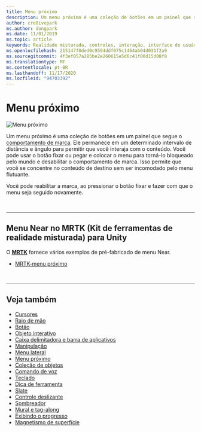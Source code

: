 ```yaml
---
title: Menu próximo
description: Um menu próximo é uma coleção de botões em um painel que segue o comportamento de marca.
author: cre8ivepark
ms.author: dongpark
ms.date: 11/01/2019
ms.topic: article
keywords: Realidade misturada, controles, interação, interface do usuário, UX, menu, headset de realidade misturada, headset de realidade misturada do Windows, headset de realidade virtual, HoloLens, MRTK, kit de ferramentas de realidade misturada
ms.openlocfilehash: 215147f0ded0c9594ddf075c1464ab04d031f2a9
ms.sourcegitcommit: 4f3ef057a285be2e260615e5d6c41f00d15d08f8
ms.translationtype: MT
ms.contentlocale: pt-BR
ms.lasthandoff: 11/17/2020
ms.locfileid: "94703392"
---
```

# <a name="near-menu"></a>Menu próximo

![Menu próximo](images/UX_Hero_NearMenu.jpg)

Um menu próximo é uma coleção de botões em um painel que segue o [comportamento de marca](billboarding-and-tag-along.md#what-is-a-tag-along). Ele permanece em um determinado intervalo de distância e ângulo para permitir que você interaja com o conteúdo. Você pode usar o botão fixar ou pegar e colocar o menu para torná-lo bloqueado pelo mundo e desabilitar o comportamento de marca. Isso permite que você se concentre no conteúdo de destino sem ser incomodado pelo menu flutuante.

Você pode reabilitar a marca, ao pressionar o botão fixar e fazer com que o menu seja seguido novamente.

<br>

---

## <a name="near-menu-in-mrtk-mixed-reality-toolkit-for-unity"></a>Menu Near no MRTK (Kit de ferramentas de realidade misturada) para Unity
O **[MRTK](https://github.com/Microsoft/MixedRealityToolkit-Unity)** fornece vários exemplos de pré-fabricado de menu Near.

* [MRTK-menu próximo](https://microsoft.github.io/MixedRealityToolkit-Unity/Documentation/README_NearMenu.html)


<br>

---


## <a name="see-also"></a>Veja também

* [Cursores](cursors.md)
* [Raio de mão](point-and-commit.md)
* [Botão](button.md)
* [Objeto interativo](interactable-object.md)
* [Caixa delimitadora e barra de aplicativos](app-bar-and-bounding-box.md)
* [Manipulação](direct-manipulation.md)
* [Menu lateral](hand-menu.md)
* [Menu próximo](near-menu.md)
* [Coleção de objetos](object-collection.md)
* [Comando de voz](voice-input.md)
* [Teclado](keyboard.md)
* [Dica de ferramenta](tooltip.md)
* [Slate](slate.md)
* [Controle deslizante](slider.md)
* [Sombreador](shader.md)
* [Mural e tag-along](billboarding-and-tag-along.md)
* [Exibindo o progresso](progress.md)
* [Magnetismo de superfície](surface-magnetism.md)
